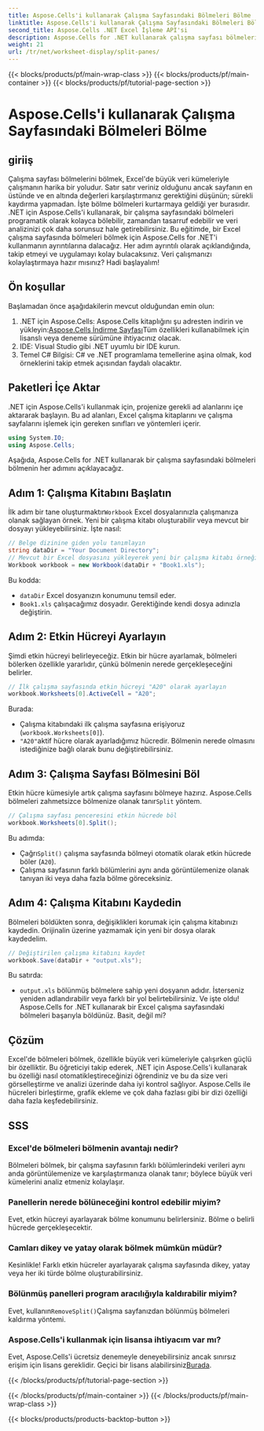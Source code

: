 ```yaml
---
title: Aspose.Cells'i kullanarak Çalışma Sayfasındaki Bölmeleri Bölme
linktitle: Aspose.Cells'i kullanarak Çalışma Sayfasındaki Bölmeleri Bölme
second_title: Aspose.Cells .NET Excel İşleme API'si
description: Aspose.Cells for .NET kullanarak çalışma sayfası bölmelerini adım adım nasıl böleceğinizi öğrenin. Gelişmiş veri analizi ve görünüm özelleştirmesi için mükemmeldir.
weight: 21
url: /tr/net/worksheet-display/split-panes/
---
```


{{< blocks/products/pf/main-wrap-class >}}
{{< blocks/products/pf/main-container >}}
{{< blocks/products/pf/tutorial-page-section >}}

# Aspose.Cells'i kullanarak Çalışma Sayfasındaki Bölmeleri Bölme

## giriiş
Çalışma sayfası bölmelerini bölmek, Excel'de büyük veri kümeleriyle çalışmanın harika bir yoludur. Satır satır veriniz olduğunu ancak sayfanın en üstünde ve en altında değerleri karşılaştırmanız gerektiğini düşünün; sürekli kaydırma yapmadan. İşte bölme bölmeleri kurtarmaya geldiği yer burasıdır. .NET için Aspose.Cells'i kullanarak, bir çalışma sayfasındaki bölmeleri programatik olarak kolayca bölebilir, zamandan tasarruf edebilir ve veri analizinizi çok daha sorunsuz hale getirebilirsiniz.
Bu eğitimde, bir Excel çalışma sayfasında bölmeleri bölmek için Aspose.Cells for .NET'i kullanmanın ayrıntılarına dalacağız. Her adım ayrıntılı olarak açıklandığında, takip etmeyi ve uygulamayı kolay bulacaksınız. Veri çalışmanızı kolaylaştırmaya hazır mısınız? Hadi başlayalım!
## Ön koşullar
Başlamadan önce aşağıdakilerin mevcut olduğundan emin olun:
1. .NET için Aspose.Cells: Aspose.Cells kitaplığını şu adresten indirin ve yükleyin:[Aspose.Cells İndirme Sayfası](https://releases.aspose.com/cells/net/)Tüm özellikleri kullanabilmek için lisanslı veya deneme sürümüne ihtiyacınız olacak.
2. IDE: Visual Studio gibi .NET uyumlu bir IDE kurun.
3. Temel C# Bilgisi: C# ve .NET programlama temellerine aşina olmak, kod örneklerini takip etmek açısından faydalı olacaktır.
## Paketleri İçe Aktar
.NET için Aspose.Cells'i kullanmak için, projenize gerekli ad alanlarını içe aktararak başlayın. Bu ad alanları, Excel çalışma kitaplarını ve çalışma sayfalarını işlemek için gereken sınıfları ve yöntemleri içerir.
```csharp
using System.IO;
using Aspose.Cells;
```
Aşağıda, Aspose.Cells for .NET kullanarak bir çalışma sayfasındaki bölmeleri bölmenin her adımını açıklayacağız.
## Adım 1: Çalışma Kitabını Başlatın
 İlk adım bir tane oluşturmaktır`Workbook` Excel dosyalarınızla çalışmanıza olanak sağlayan örnek. Yeni bir çalışma kitabı oluşturabilir veya mevcut bir dosyayı yükleyebilirsiniz. İşte nasıl:
```csharp
// Belge dizinine giden yolu tanımlayın
string dataDir = "Your Document Directory";
// Mevcut bir Excel dosyasını yükleyerek yeni bir çalışma kitabı örneği oluşturun
Workbook workbook = new Workbook(dataDir + "Book1.xls");
```
Bu kodda:
- `dataDir` Excel dosyanızın konumunu temsil eder.
- `Book1.xls` çalışacağımız dosyadır. Gerektiğinde kendi dosya adınızla değiştirin.
## Adım 2: Etkin Hücreyi Ayarlayın
Şimdi etkin hücreyi belirleyeceğiz. Etkin bir hücre ayarlamak, bölmeleri bölerken özellikle yararlıdır, çünkü bölmenin nerede gerçekleşeceğini belirler.
```csharp
// İlk çalışma sayfasında etkin hücreyi "A20" olarak ayarlayın
workbook.Worksheets[0].ActiveCell = "A20";
```
Burada:
- Çalışma kitabındaki ilk çalışma sayfasına erişiyoruz (`workbook.Worksheets[0]`).
- `"A20"`aktif hücre olarak ayarladığımız hücredir. Bölmenin nerede olmasını istediğinize bağlı olarak bunu değiştirebilirsiniz.
## Adım 3: Çalışma Sayfası Bölmesini Böl
 Etkin hücre kümesiyle artık çalışma sayfasını bölmeye hazırız. Aspose.Cells bölmeleri zahmetsizce bölmenize olanak tanır`Split` yöntem.
```csharp
// Çalışma sayfası penceresini etkin hücrede böl
workbook.Worksheets[0].Split();
```
Bu adımda:
-  Çağrı`Split()` çalışma sayfasında bölmeyi otomatik olarak etkin hücrede böler (`A20`).
- Çalışma sayfasının farklı bölümlerini aynı anda görüntülemenize olanak tanıyan iki veya daha fazla bölme göreceksiniz.
## Adım 4: Çalışma Kitabını Kaydedin
Bölmeleri böldükten sonra, değişiklikleri korumak için çalışma kitabınızı kaydedin. Orijinalin üzerine yazmamak için yeni bir dosya olarak kaydedelim.
```csharp
// Değiştirilen çalışma kitabını kaydet
workbook.Save(dataDir + "output.xls");
```
Bu satırda:
- `output.xls` bölünmüş bölmelere sahip yeni dosyanın adıdır. İsterseniz yeniden adlandırabilir veya farklı bir yol belirtebilirsiniz.
Ve işte oldu! Aspose.Cells for .NET kullanarak bir Excel çalışma sayfasındaki bölmeleri başarıyla böldünüz. Basit, değil mi?
## Çözüm
Excel'de bölmeleri bölmek, özellikle büyük veri kümeleriyle çalışırken güçlü bir özelliktir. Bu öğreticiyi takip ederek, .NET için Aspose.Cells'i kullanarak bu özelliği nasıl otomatikleştireceğinizi öğrendiniz ve bu da size veri görselleştirme ve analizi üzerinde daha iyi kontrol sağlıyor. Aspose.Cells ile hücreleri birleştirme, grafik ekleme ve çok daha fazlası gibi bir dizi özelliği daha fazla keşfedebilirsiniz.
## SSS
### Excel'de bölmeleri bölmenin avantajı nedir?  
Bölmeleri bölmek, bir çalışma sayfasının farklı bölümlerindeki verileri aynı anda görüntülemenize ve karşılaştırmanıza olanak tanır; böylece büyük veri kümelerini analiz etmeniz kolaylaşır.
### Panellerin nerede bölüneceğini kontrol edebilir miyim?  
Evet, etkin hücreyi ayarlayarak bölme konumunu belirlersiniz. Bölme o belirli hücrede gerçekleşecektir.
### Camları dikey ve yatay olarak bölmek mümkün müdür?  
Kesinlikle! Farklı etkin hücreler ayarlayarak çalışma sayfasında dikey, yatay veya her iki türde bölme oluşturabilirsiniz.
### Bölünmüş panelleri program aracılığıyla kaldırabilir miyim?  
 Evet, kullanın`RemoveSplit()`Çalışma sayfanızdan bölünmüş bölmeleri kaldırma yöntemi.
### Aspose.Cells'i kullanmak için lisansa ihtiyacım var mı?  
 Evet, Aspose.Cells'i ücretsiz denemeyle deneyebilirsiniz ancak sınırsız erişim için lisans gereklidir. Geçici bir lisans alabilirsiniz[Burada](https://purchase.aspose.com/temporary-license/).

{{< /blocks/products/pf/tutorial-page-section >}}

{{< /blocks/products/pf/main-container >}}
{{< /blocks/products/pf/main-wrap-class >}}

{{< blocks/products/products-backtop-button >}}
